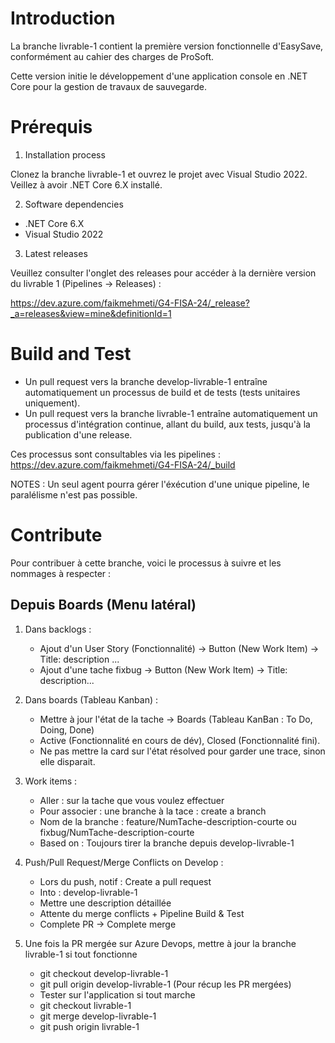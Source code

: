 # Introduction 

La branche livrable-1 contient la première version fonctionnelle d'EasySave, conformément au cahier des charges de ProSoft. 

Cette version initie le développement d'une application console en .NET Core pour la gestion de travaux de sauvegarde.

# Prérequis

1.	Installation process

Clonez la branche livrable-1 et ouvrez le projet avec Visual Studio 2022. Veillez à avoir .NET Core 6.X installé.

2.	Software dependencies

* .NET Core 6.X
* Visual Studio 2022

3.	Latest releases

Veuillez consulter l'onglet des releases pour accéder à la dernière version du livrable 1 (Pipelines -> Releases) :

https://dev.azure.com/faikmehmeti/G4-FISA-24/_release?_a=releases&view=mine&definitionId=1

# Build and Test

* Un pull request vers la branche develop-livrable-1 entraîne automatiquement un processus de build et de tests (tests unitaires uniquement).
* Un pull request vers la branche livrable-1 entraîne automatiquement un processus d'intégration continue, allant du build, aux tests, jusqu'à la publication d'une release.

Ces processus sont consultables via les pipelines : https://dev.azure.com/faikmehmeti/G4-FISA-24/_build

NOTES : Un seul agent pourra gérer l'éxécution d'une unique pipeline, le paralélisme n'est pas possible.

# Contribute

Pour contribuer à cette branche, voici le processus à suivre et les nommages à respecter :

## Depuis Boards (Menu latéral)

1. Dans backlogs : 

    * Ajout d'un User Story (Fonctionnalité) -> Button (New Work Item) -> Title: description ...
    * Ajout d'une tache fixbug -> Button (New Work Item) -> Title: description...

2. Dans boards (Tableau Kanban) :
        
    * Mettre à jour l'état de la tache -> Boards (Tableau KanBan : To Do, Doing, Done)
    * Active (Fonctionnalité en cours de dév), Closed (Fonctionnalité fini).
    * Ne pas mettre la card sur l'état résolved pour garder une trace, sinon elle disparait.

3. Work items :
    
    * Aller : sur la tache que vous voulez effectuer
    * Pour associer : une branche à la tace : create a branch
    * Nom de la branche : feature/NumTache-description-courte ou fixbug/NumTache-description-courte
    * Based on : Toujours tirer la branche depuis develop-livrable-1

4. Push/Pull Request/Merge Conflicts on Develop :

    * Lors du push, notif : Create a pull request
    * Into : develop-livrable-1
    * Mettre une description détaillée
    * Attente du merge conflicts + Pipeline Build & Test
    * Complete PR -> Complete merge

5. Une fois la PR mergée sur Azure Devops, mettre à jour la branche livrable-1 si tout fonctionne

    * git checkout develop-livrable-1
    * git pull origin develop-livrable-1 (Pour récup les PR mergées)
    * Tester sur l'application si tout marche
    * git checkout livrable-1
    * git merge develop-livrable-1
    * git push origin livrable-1